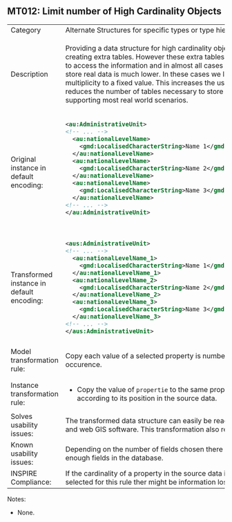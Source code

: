 ## MT012: Limit number of High Cardinality Objects

<table>
<tr>
<td>Category</td>
<td>Alternate Structures for specific types or type hierarchies</td>
</tr>
<tr>
<td>Description</td>
<td><p>Providing a data structure for high cardinality objects can be solved by creating extra tables. However these extra tables make it sometimes harder to access the information and in almost all cases the multiplicity required to store real data is much lower. In these cases we limit the maximum of a multiplicity to a fixed value. This increases the usability of the data and reduces the number of tables necessary to store the information, while still supporting most real world scenarios.</p> 
</p>
</td>
</tr>
<tr>
<td>Original instance in default encoding:</td>
<td>

```xml
<au:AdministrativeUnit>
<!-- ... -->
  <au:nationalLevelName>
    <gmd:LocalisedCharacterString>Name 1</gmd:LocalisedCharacterString>
  </au:nationalLevelName>
  <au:nationalLevelName>
    <gmd:LocalisedCharacterString>Name 2</gmd:LocalisedCharacterString>
  </au:nationalLevelName>
  <au:nationalLevelName>
    <gmd:LocalisedCharacterString>Name 3</gmd:LocalisedCharacterString>
  </au:nationalLevelName>
<!-- ... -->
</au:AdministrativeUnit>
  
```
   
</td>
</tr>
<tr>
<td>Transformed instance in default encoding:</td>
<td>

```xml
<aus:AdministrativeUnit>
<!-- ... -->
  <au:nationalLevelName_1>
    <gmd:LocalisedCharacterString>Name 1</gmd:LocalisedCharacterString>
  </au:nationalLevelName_1>
  <au:nationalLevelName_2>
    <gmd:LocalisedCharacterString>Name 2</gmd:LocalisedCharacterString>
  </au:nationalLevelName_2>
  <au:nationalLevelName_3>
    <gmd:LocalisedCharacterString>Name 3</gmd:LocalisedCharacterString>
  </au:nationalLevelName_3>
<!-- ... -->
</aus:AdministrativeUnit>


``` 

</td>
</tr>
<tr>
<td>Model transformation rule: </td>
<td>
    <p>Copy each value of a selected property is numbered according to its occurence.</p>
</td>
</tr>
<tr>
<td>Instance transformation rule:</td>
<td>
	<ul>
		<li>Copy the value of <code>propertie</code> to the same property with a number according to its position in the source data.</li>
	</ul>
</td>
</tr>
<tr>
<td>Solves usability issues:</td>
<td>The transformed data structure can easily be read and edited in desktop GIS and web GIS software. This transformation also reduces data volume.</td>
</tr>
<tr>
<td>Known usability issues:</td>
<td>Depending on the number of fields chosen there might be too many or not enough fields in the database.</td>
</tr>
<tr>
<td>INSPIRE Compliance:</td>
<td>If the cardinality of a property in the source data is higher than the number selected for this rule ther might be information loss.</td>
</tr>
</table>

Notes:

 * None.

